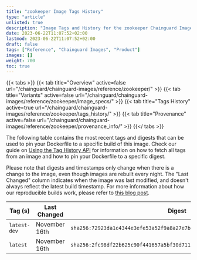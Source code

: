 ```yaml
---
title: "zookeeper Image Tags History"
type: "article"
unlisted: true
description: "Image Tags and History for the zookeeper Chainguard Image"
date: 2023-06-22T11:07:52+02:00
lastmod: 2023-06-22T11:07:52+02:00
draft: false
tags: ["Reference", "Chainguard Images", "Product"]
images: []
weight: 700
toc: true
---
```


{{< tabs >}}
{{< tab title="Overview" active=false url="/chainguard/chainguard-images/reference/zookeeper/" >}}
{{< tab title="Variants" active=false url="/chainguard/chainguard-images/reference/zookeeper/image_specs/" >}}
{{< tab title="Tags History" active=true url="/chainguard/chainguard-images/reference/zookeeper/tags_history/" >}}
{{< tab title="Provenance" active=false url="/chainguard/chainguard-images/reference/zookeeper/provenance_info/" >}}
{{</ tabs >}}

The following table contains the most recent tags and digests that can be used to pin your Dockerfile to a specific build of this image. Check our guide on [Using the Tag History API](/chainguard/chainguard-images/using-the-tag-history-api/) for information on how to fetch all tags from an image and how to pin your Dockerfile to a specific digest.

Please note that digests and timestamps only change when there is a change to the image, even though images are rebuilt every night. The "Last Changed" column indicates when the image was last modified, and doesn't always reflect the latest build timestamp. For more information about how our reproducible builds work, please refer to [this blog post](https://www.chainguard.dev/unchained/reproducing-chainguards-reproducible-image-builds).

| Tag (s)       | Last Changed  | Digest                                                                    |
|---------------|---------------|---------------------------------------------------------------------------|
|  `latest-dev` | November 16th | `sha256:72923da1c4344e3efe53a52f9a8a27e7bdc89964b8ee52a6f1cd4086a4538bc5` |
|  `latest`     | November 16th | `sha256:2fc98df22b625c90f441657a5bf30d711ae7a0c7a35172955d39c94ea82e68be` |

